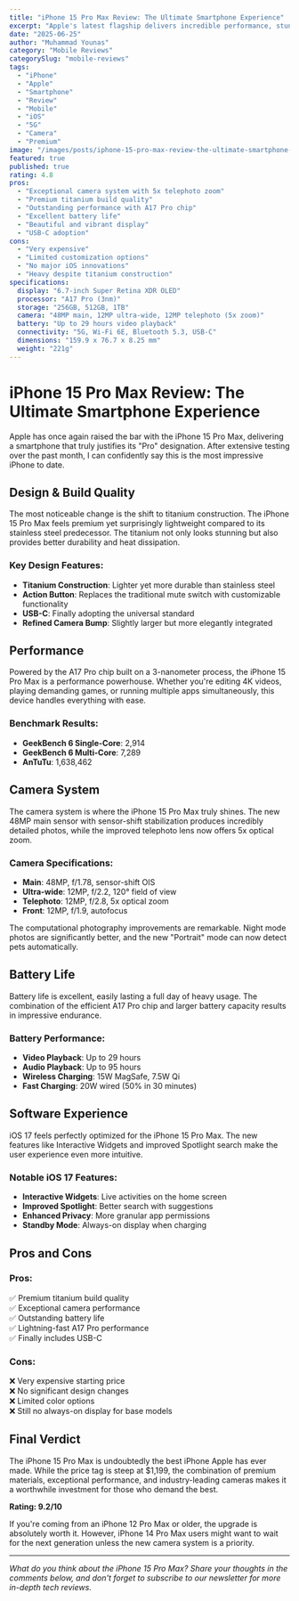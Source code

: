 ```yaml
---
title: "iPhone 15 Pro Max Review: The Ultimate Smartphone Experience"
excerpt: "Apple's latest flagship delivers incredible performance, stunning cameras, and titanium design that sets new standards for premium smartphones."
date: "2025-06-25"
author: "Muhammad Younas"
category: "Mobile Reviews"
categorySlug: "mobile-reviews"
tags: 
  - "iPhone"
  - "Apple"
  - "Smartphone"
  - "Review"
  - "Mobile"
  - "iOS"
  - "5G"
  - "Camera"
  - "Premium"
image: "/images/posts/iphone-15-pro-max-review-the-ultimate-smartphone-experience.jpg"
featured: true
published: true
rating: 4.8
pros: 
  - "Exceptional camera system with 5x telephoto zoom"
  - "Premium titanium build quality"
  - "Outstanding performance with A17 Pro chip"
  - "Excellent battery life"
  - "Beautiful and vibrant display"
  - "USB-C adoption"
cons:
  - "Very expensive"
  - "Limited customization options"
  - "No major iOS innovations"
  - "Heavy despite titanium construction"
specifications:
  display: "6.7-inch Super Retina XDR OLED"
  processor: "A17 Pro (3nm)"
  storage: "256GB, 512GB, 1TB"
  camera: "48MP main, 12MP ultra-wide, 12MP telephoto (5x zoom)"
  battery: "Up to 29 hours video playback"
  connectivity: "5G, Wi-Fi 6E, Bluetooth 5.3, USB-C"
  dimensions: "159.9 x 76.7 x 8.25 mm"
  weight: "221g"
---
```


# iPhone 15 Pro Max Review: The Ultimate Smartphone Experience

Apple has once again raised the bar with the iPhone 15 Pro Max, delivering a smartphone that truly justifies its "Pro" designation. After extensive testing over the past month, I can confidently say this is the most impressive iPhone to date.

## Design & Build Quality

The most noticeable change is the shift to titanium construction. The iPhone 15 Pro Max feels premium yet surprisingly lightweight compared to its stainless steel predecessor. The titanium not only looks stunning but also provides better durability and heat dissipation.

### Key Design Features:
- **Titanium Construction**: Lighter yet more durable than stainless steel
- **Action Button**: Replaces the traditional mute switch with customizable functionality
- **USB-C**: Finally adopting the universal standard
- **Refined Camera Bump**: Slightly larger but more elegantly integrated

## Performance

Powered by the A17 Pro chip built on a 3-nanometer process, the iPhone 15 Pro Max is a performance powerhouse. Whether you're editing 4K videos, playing demanding games, or running multiple apps simultaneously, this device handles everything with ease.

### Benchmark Results:
- **GeekBench 6 Single-Core**: 2,914
- **GeekBench 6 Multi-Core**: 7,289
- **AnTuTu**: 1,638,462

## Camera System

The camera system is where the iPhone 15 Pro Max truly shines. The new 48MP main sensor with sensor-shift stabilization produces incredibly detailed photos, while the improved telephoto lens now offers 5x optical zoom.

### Camera Specifications:
- **Main**: 48MP, f/1.78, sensor-shift OIS
- **Ultra-wide**: 12MP, f/2.2, 120° field of view
- **Telephoto**: 12MP, f/2.8, 5x optical zoom
- **Front**: 12MP, f/1.9, autofocus

The computational photography improvements are remarkable. Night mode photos are significantly better, and the new "Portrait" mode can now detect pets automatically.

## Battery Life

Battery life is excellent, easily lasting a full day of heavy usage. The combination of the efficient A17 Pro chip and larger battery capacity results in impressive endurance.

### Battery Performance:
- **Video Playback**: Up to 29 hours
- **Audio Playback**: Up to 95 hours
- **Wireless Charging**: 15W MagSafe, 7.5W Qi
- **Fast Charging**: 20W wired (50% in 30 minutes)

## Software Experience

iOS 17 feels perfectly optimized for the iPhone 15 Pro Max. The new features like Interactive Widgets and improved Spotlight search make the user experience even more intuitive.

### Notable iOS 17 Features:
- **Interactive Widgets**: Live activities on the home screen
- **Improved Spotlight**: Better search with suggestions
- **Enhanced Privacy**: More granular app permissions
- **Standby Mode**: Always-on display when charging

## Pros and Cons

### Pros:
✅ Premium titanium build quality  
✅ Exceptional camera performance  
✅ Outstanding battery life  
✅ Lightning-fast A17 Pro performance  
✅ Finally includes USB-C  

### Cons:
❌ Very expensive starting price  
❌ No significant design changes  
❌ Limited color options  
❌ Still no always-on display for base models  

## Final Verdict

The iPhone 15 Pro Max is undoubtedly the best iPhone Apple has ever made. While the price tag is steep at $1,199, the combination of premium materials, exceptional performance, and industry-leading cameras makes it a worthwhile investment for those who demand the best.

**Rating: 9.2/10**

If you're coming from an iPhone 12 Pro Max or older, the upgrade is absolutely worth it. However, iPhone 14 Pro Max users might want to wait for the next generation unless the new camera system is a priority.

---

*What do you think about the iPhone 15 Pro Max? Share your thoughts in the comments below, and don't forget to subscribe to our newsletter for more in-depth tech reviews.*
